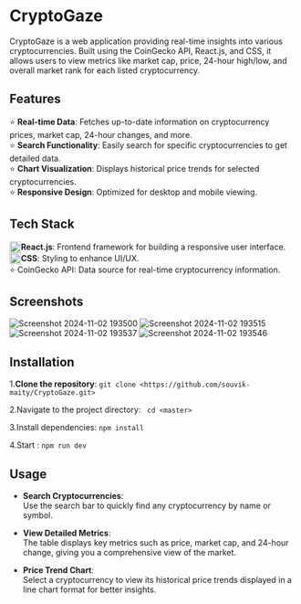 # CryptoGaze
CryptoGaze is a web application providing real-time insights into various cryptocurrencies. Built using the CoinGecko API, React.js, and CSS, it allows users to view metrics like market cap, price, 24-hour high/low, and overall market rank for each listed cryptocurrency.


## Features

⭐ **Real-time Data**: Fetches up-to-date information on cryptocurrency prices, market cap, 24-hour changes, and more.  
⭐ **Search Functionality**: Easily search for specific cryptocurrencies to get detailed data.  
⭐ **Chart Visualization**: Displays historical price trends for selected cryptocurrencies.  
⭐ **Responsive Design**: Optimized for desktop and mobile viewing.


## Tech Stack

<div style="display: flex; align-items: center;">
    <img src="https://upload.wikimedia.org/wikipedia/commons/a/a7/React-icon.svg" alt="React.js" width="20"/>
    <span><b>React.js</b>: Frontend framework for building a responsive user interface.</span>
</div>

<div style="display: flex; align-items: center;">
    <img src="https://upload.wikimedia.org/wikipedia/commons/d/d5/CSS3_logo_and_wordmark.svg" alt="CSS" width="20"/>
    <span><b>CSS</b>: Styling to enhance UI/UX.</span>
</div>
⭐ CoinGecko API: Data source for real-time cryptocurrency information.

## Screenshots

![Screenshot 2024-11-02 193500](https://github.com/user-attachments/assets/a0c71964-cea4-446d-86d6-b3cc4918d3b6)
![Screenshot 2024-11-02 193515](https://github.com/user-attachments/assets/4521d24a-f556-4bb2-b586-d17e500bd9c7)
![Screenshot 2024-11-02 193537](https://github.com/user-attachments/assets/44f6fc3d-54cf-45a6-8fc5-842e78a0ba14)
![Screenshot 2024-11-02 193546](https://github.com/user-attachments/assets/893e152a-8ce1-4454-bf48-6388fa5b4750)

## Installation

1.**Clone the repository**:
```git clone <https://github.com/souvik-maity/CryptoGaze.git>```

2.Navigate to the project directory:
``` cd <master>```

3.Install dependencies: 
```npm install ```

4.Start : 
```npm run dev```

## Usage

- **Search Cryptocurrencies**:  
  Use the search bar to quickly find any cryptocurrency by name or symbol.

- **View Detailed Metrics**:  
  The table displays key metrics such as price, market cap, and 24-hour change, giving you a comprehensive view of the market.

- **Price Trend Chart**:  
  Select a cryptocurrency to view its historical price trends displayed in a line chart format for better insights.






























































